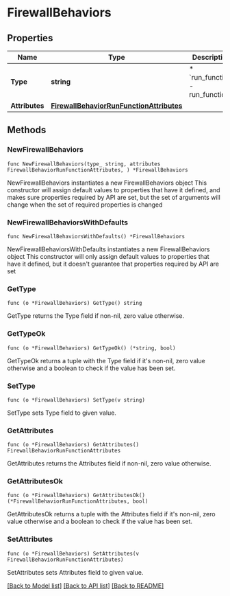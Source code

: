 # FirewallBehaviors

## Properties

Name | Type | Description | Notes
------------ | ------------- | ------------- | -------------
**Type** | **string** | * &#x60;run_function&#x60; - run_function | 
**Attributes** | [**FirewallBehaviorRunFunctionAttributes**](FirewallBehaviorRunFunctionAttributes.md) |  | 

## Methods

### NewFirewallBehaviors

`func NewFirewallBehaviors(type_ string, attributes FirewallBehaviorRunFunctionAttributes, ) *FirewallBehaviors`

NewFirewallBehaviors instantiates a new FirewallBehaviors object
This constructor will assign default values to properties that have it defined,
and makes sure properties required by API are set, but the set of arguments
will change when the set of required properties is changed

### NewFirewallBehaviorsWithDefaults

`func NewFirewallBehaviorsWithDefaults() *FirewallBehaviors`

NewFirewallBehaviorsWithDefaults instantiates a new FirewallBehaviors object
This constructor will only assign default values to properties that have it defined,
but it doesn't guarantee that properties required by API are set

### GetType

`func (o *FirewallBehaviors) GetType() string`

GetType returns the Type field if non-nil, zero value otherwise.

### GetTypeOk

`func (o *FirewallBehaviors) GetTypeOk() (*string, bool)`

GetTypeOk returns a tuple with the Type field if it's non-nil, zero value otherwise
and a boolean to check if the value has been set.

### SetType

`func (o *FirewallBehaviors) SetType(v string)`

SetType sets Type field to given value.


### GetAttributes

`func (o *FirewallBehaviors) GetAttributes() FirewallBehaviorRunFunctionAttributes`

GetAttributes returns the Attributes field if non-nil, zero value otherwise.

### GetAttributesOk

`func (o *FirewallBehaviors) GetAttributesOk() (*FirewallBehaviorRunFunctionAttributes, bool)`

GetAttributesOk returns a tuple with the Attributes field if it's non-nil, zero value otherwise
and a boolean to check if the value has been set.

### SetAttributes

`func (o *FirewallBehaviors) SetAttributes(v FirewallBehaviorRunFunctionAttributes)`

SetAttributes sets Attributes field to given value.



[[Back to Model list]](../README.md#documentation-for-models) [[Back to API list]](../README.md#documentation-for-api-endpoints) [[Back to README]](../README.md)


